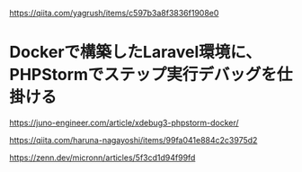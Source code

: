 https://qiita.com/yagrush/items/c597b3a8f3836f1908e0

# Dockerで構築したLaravel環境に、PHPStormでステップ実行デバッグを仕掛ける

https://juno-engineer.com/article/xdebug3-phpstorm-docker/

https://qiita.com/haruna-nagayoshi/items/99fa041e884c2c3975d2

https://zenn.dev/micronn/articles/5f3cd1d94f99fd
